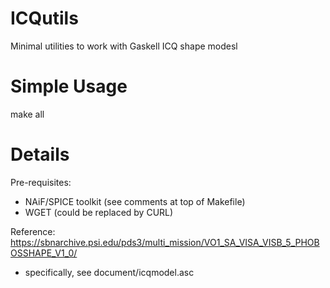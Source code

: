 # ICQutils
Minimal utilities to work with Gaskell ICQ shape modesl

Simple Usage
====

   make all

Details
====

Pre-requisites:

* NAiF/SPICE toolkit (see comments at top of Makefile)
* WGET (could be replaced by CURL)

Reference:  https://sbnarchive.psi.edu/pds3/multi_mission/VO1_SA_VISA_VISB_5_PHOBOSSHAPE_V1_0/

- specifically, see document/icqmodel.asc
